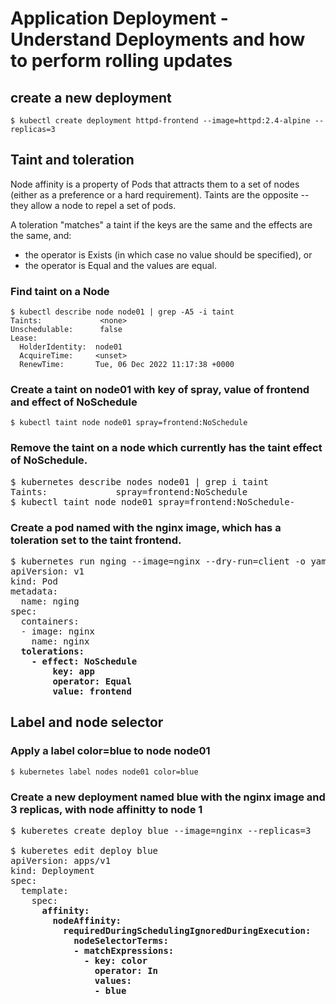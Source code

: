 # Application Deployment -  Understand Deployments and how to perform rolling updates

## create a new deployment

[//]: # (source 01 / Deployments)

```
$ kubectl create deployment httpd-frontend --image=httpd:2.4-alpine --replicas=3
```

## Taint and toleration
[//]: # (source 02 / Taints and Tolerations)

Node affinity is a property of Pods that attracts them to a set of nodes (either as a preference or a hard requirement). 
Taints are the opposite -- they allow a node to repel a set of pods.

A toleration "matches" a taint if the keys are the same and the effects are the same, and:
- the operator is Exists (in which case no value should be specified), or
- the operator is Equal and the values are equal.

### Find taint on a Node

```
$ kubectl describe node node01 | grep -A5 -i taint
Taints:             <none>
Unschedulable:      false
Lease:
  HolderIdentity:  node01
  AcquireTime:     <unset>
  RenewTime:       Tue, 06 Dec 2022 11:17:38 +0000
```

### Create a taint on node01 with key of spray, value of frontend and effect of NoSchedule

```
$ kubectl taint node node01 spray=frontend:NoSchedule
```

### Remove the taint on a node which currently has the taint effect of NoSchedule.

<pre>
$ kubernetes describe nodes node01 | grep i taint
Taints:             spray=frontend:NoSchedule
$ kubectl taint node node01 spray=frontend:NoSchedule-
</pre>

### Create a pod named  with the nginx image, which has a toleration set to the taint frontend.

<pre>
$ kubernetes run nging --image=nginx --dry-run=client -o yaml > nginx.yaml
apiVersion: v1
kind: Pod
metadata:
  name: nging
spec:
  containers:
  - image: nginx
    name: nginx
  <b>tolerations:
    - effect: NoSchedule
        key: app
        operator: Equal
        value: frontend</b>
</pre>


## Label and node selector

### Apply a label color=blue to node node01

```
$ kubernetes label nodes node01 color=blue
```

### Create a new deployment named blue with the nginx image and 3 replicas, with node affinitty to node 1

<pre>
$ kuberetes create deploy blue --image=nginx --replicas=3

$ kuberetes edit deploy blue
apiVersion: apps/v1
kind: Deployment
spec:
  template:
    spec:
      <b>affinity:
        nodeAffinity:
          requiredDuringSchedulingIgnoredDuringExecution:
            nodeSelectorTerms:
            - matchExpressions:
              - key: color
                operator: In
                values:
                - blue</b>

</pre>